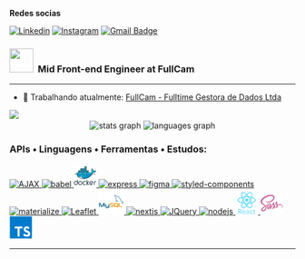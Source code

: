 <b>Redes socias</b>

[![Linkedin](https://img.shields.io/badge/-LinkedIn-blue?style=flat-square&logo=Linkedin&logoColor=white&link=https://www.linkedin.com/in/isadora-rodrigues-stangarlin-48402b141/)](https://www.linkedin.com/in/norton-souza-9703b1a5/)
[![Instagram](https://img.shields.io/badge/-Instagram-orange?style=flat-square&logo=Instagram&logoColor=white&link=https://www.instagram.com/hectin_silva/)](https://www.instagram.com/nortonperantoni/)
[![Gmail Badge](https://img.shields.io/badge/-Gmail-c14438?style=flat-square&logo=Gmail&logoColor=white&link=mailto:hectddos103@gmail.com)](mailto:nortonperantoni@gmail.com)

<h3><img src="https://raw.githubusercontent.com/MartinHeinz/MartinHeinz/master/wave.gif" height="42px" width="42px">
&nbsp;Mid Front-end Engineer at FullCam 
</h3>

<hr/>

- 🔭 Trabalhando atualmente: [FullCam - Fulltime Gestora de Dados Ltda](https://fullcam.me)

<img height="160em" src="https://github-readme-stats.vercel.app/api/top-langs/?username=NortonPSouza&layout=compact&langs_count=7&theme=radical&cache_seconds=1800"/>

<div align="center">
  <img src="https://github-readme-stats.vercel.app/api?username=NortonPSouza&hide_title=false&hide_rank=false&show_icons=true&include_all_commits=true&count_private=true&disable_animations=false&theme=dracula&locale=en&hide_border=false&order=1" height="150" alt="stats graph"  />
  <img src="https://github-readme-stats.vercel.app/api/top-langs?username=NortonPSouza&locale=en&hide_title=false&layout=compact&card_width=320&langs_count=5&theme=dracula&hide_border=false&order=2" height="150" alt="languages graph"  />
</div>

<h3 align="left">APIs • Linguagens • Ferramentas • Estudos:</h3>
<p align="left" dir="auto">
	<a href="https://developer.mozilla.org/pt-BR/docs/Web/Guide/AJAX" rel="nofollow"> <img src="https://camo.githubusercontent.com/f4863e028d21ce99fa704116b3afcaab7ac5ea6a0c7bd3f0ce10b80e6a85f17a/68747470733a2f2f63646e2e646973636f72646170702e636f6d2f6174746163686d656e74732f3739343031353938353435303335323636312f3935383338393736353732363637303937382f3130323470782d414a41585f6c6f676f5f62795f67656e676e732e706e67" alt="AJAX" width="auto" height="26" data-canonical-src="https://cdn.discordapp.com/attachments/794015985450352661/958389765726670978/1024px-AJAX_logo_by_gengns.png" style="max-width: 100%;"> </a>
	<a href="https://babeljs.io/" rel="nofollow"> <img src="https://camo.githubusercontent.com/da550b0dc702f097723e6fa308c82c3fa81e209b8c66c41d575f771c645ac59d/68747470733a2f2f6272616e64736c6f676f732e636f6d2f77702d636f6e74656e742f75706c6f6164732f696d616765732f6c617267652f626162656c2d6c6f676f2e706e67" alt="babel" width="50" height="auto" data-canonical-src="https://brandslogos.com/wp-content/uploads/images/large/babel-logo.png" style="max-width: 100%;"> </a>
	<a href="https://www.docker.com/" rel="nofollow"> <img src="https://raw.githubusercontent.com/devicons/devicon/master/icons/docker/docker-original-wordmark.svg" alt="docker" width="40" height="40" style="max-width: 100%;"> </a>
	<a href="https://expressjs.com" rel="nofollow"> <img src="https://camo.githubusercontent.com/b6db50e39175a7ecde4de0f92513ac304ef204db87223cb0164557fa3e1be9ec/68747470733a2f2f63646e2e646973636f72646170702e636f6d2f6174746163686d656e74732f3739343031353938353435303335323636312f3935383336333533303439373736393530322f657870726573732e706e67" alt="express" width="50" height="auto" data-canonical-src="https://cdn.discordapp.com/attachments/794015985450352661/958363530497769502/express.png" style="max-width: 100%;"> </a>
	<a href="https://www.figma.com/" rel="nofollow"> <img src="https://camo.githubusercontent.com/ed93c2b000a76ceaad1503e7eb9356591b885227e82a36a005b9d3498b303ba5/68747470733a2f2f7777772e766563746f726c6f676f2e7a6f6e652f6c6f676f732f6669676d612f6669676d612d69636f6e2e737667" alt="figma" width="40" height="40" data-canonical-src="https://www.vectorlogo.zone/logos/figma/figma-icon.svg" style="max-width: 100%;"> </a>
	<a href="https://styled-components.com/" rel="nofollow"> <img src="https://camo.githubusercontent.com/baed8d0e768e47c1780066227cd5cbc010f2451d87a2bfceb2d24687a66435d9/68747470733a2f2f63646e2e646973636f72646170702e636f6d2f6174746163686d656e74732f3739343031353938353435303335323636312f3935383133353739313133363136353934382f32303635383832352e706e67" alt="styled-components" width="40" height="40" data-canonical-src="https://cdn.discordapp.com/attachments/794015985450352661/958135791136165948/20658825.png" style="max-width: 100%;"> </a>
	<a href="https://materializecss.com/" rel="nofollow"> <img src="https://raw.githubusercontent.com/prplx/svg-logos/5585531d45d294869c4eaab4d7cf2e9c167710a9/svg/materialize.svg" alt="materialize" width="40" height="40" style="max-width: 100%;"> </a>
	<a href="https://leafletjs.com/" rel="nofollow"> <img src="https://camo.githubusercontent.com/d88ee9de7fe8854aefef67c59e8caaf72ea895bf637fade7a8906a765977d754/68747470733a2f2f63646e2e646973636f72646170702e636f6d2f6174746163686d656e74732f3739343031353938353435303335323636312f3935383337333138393131313637363936382f6769732d646174612d76697375616c697a6174696f6e2d7573696e672d6c6561666c65746a732d6b656e79612d323031392d6e6174696f6e616c2d706f70756c6174696f6e2d63656e7375732d7765622d6d61702d2e706e67" alt="Leaflet" width="auto" height="45" data-canonical-src="https://cdn.discordapp.com/attachments/794015985450352661/958373189111676968/gis-data-visualization-using-leafletjs-kenya-2019-national-population-census-web-map-.png" style="max-width: 100%;"> </a>
	<a href="https://www.mysql.com/" rel="nofollow"> <img src="https://raw.githubusercontent.com/devicons/devicon/master/icons/mysql/mysql-original-wordmark.svg" alt="mysql" width="auto" height="45" style="max-width: 100%;"> </a>
	<a href="https://nextjs.org/" rel="nofollow"> <img src="https://camo.githubusercontent.com/b985b2822d89b4b05dddd526c61852d2d91b24d5103168503348afe206769311/68747470733a2f2f7777772e726c6f676963616c2e636f6d2f77702d636f6e74656e742f75706c6f6164732f323032312f30382f526c6f676963616c2d426c6f672d496d616765732d7468756d626e61696c2e706e67" alt="nextjs" width="40" height="40" data-canonical-src="https://www.rlogical.com/wp-content/uploads/2021/08/Rlogical-Blog-Images-thumbnail.png" style="max-width: 100%;"> </a>
	<a href="https://jquery.com/" rel="nofollow"> <img src="https://camo.githubusercontent.com/0fcf1aaf8795be07983021975f9d86925f9737070aa048e474d762ec51e890d9/68747470733a2f2f63646e2e646973636f72646170702e636f6d2f6174746163686d656e74732f3739343031353938353435303335323636312f3935383336323436333132323839343932382f6a71756572792d382d313137353135332e706e67" alt="JQuery" width="auto" height="40" data-canonical-src="https://cdn.discordapp.com/attachments/794015985450352661/958362463122894928/jquery-8-1175153.png" style="max-width: 100%;"> </a>
	<a href="https://nodejs.org" rel="nofollow"> <img src="https://camo.githubusercontent.com/bcb380c6ff3e451fb6976e101126774a8998b65d7d5efaa0ba1c1f713213de1a/68747470733a2f2f63646e2e646973636f72646170702e636f6d2f6174746163686d656e74732f3739343031353938353435303335323636312f3935383339303838303536383438333835322f6c6f676f2d6e6f64652d6a732d313032342e706e67" alt="nodejs" width="50" height="auto" data-canonical-src="https://cdn.discordapp.com/attachments/794015985450352661/958390880568483852/logo-node-js-1024.png" style="max-width: 100%;"> </a>
	<a href="https://reactjs.org/" rel="nofollow"> <img src="https://raw.githubusercontent.com/devicons/devicon/master/icons/react/react-original-wordmark.svg" alt="react" width="40" height="40" style="max-width: 100%;"> </a>
	<a href="https://sass-lang.com" rel="nofollow"> <img src="https://raw.githubusercontent.com/devicons/devicon/master/icons/sass/sass-original.svg" alt="sass" width="40" height="40" style="max-width: 100%;"> </a>
	<a href="https://www.typescriptlang.org/" rel="nofollow"> <img src="https://raw.githubusercontent.com/devicons/devicon/master/icons/typescript/typescript-original.svg" alt="typescript" width="40" height="40" style="max-width: 100%;"> </a>
</p>
<hr>
</br>